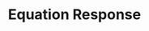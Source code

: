 ---
title: Equation Response
layout: DemoLayout
sidebar: false
navbar: false
pageClass: customDemoPage
pie: "@pie-element/math-inline@0.3.1"
model:
    id: '1'
    element: pie-element-math-inline
    mode: advanced
    config:
      allowPartialScores: false
    expression: 'y = '
    question: What is the equation for a slope?
    equationEditor: simple
    defaultResponse:
      id: 0
      validation: symbolic
      answer: mx + b
      alternates: {}
      allowSpaces: true
      allowDecimals: true
    responses:
    - id: answerBlock1
      validation: symbolic
      answer: mx+b
      alternates: {}
      allowSpaces: true
      allowDecimals: true
    feedback:
      correct:
        type: none
        default: Correct
      partial:
        type: none
        default: Nearly
      incorrect:
        type: none
        default: Incorrect
---
